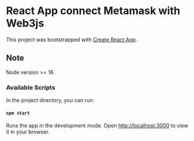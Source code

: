 # React App connect Metamask with Web3js

This project was bootstrapped with [Create React App](https://github.com/facebook/create-react-app).
## Note

Node version >= 16
### Available Scripts

In the project directory, you can run:

#### `npm start`

Runs the app in the development mode.
Open [http://localhost:3000](http://localhost:3000) to view it in your browser.